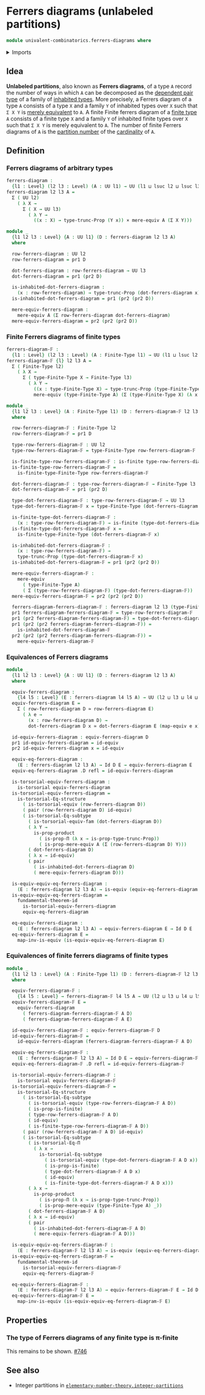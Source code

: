 # Ferrers diagrams (unlabeled partitions)

```agda
module univalent-combinatorics.ferrers-diagrams where
```

<details><summary>Imports</summary>

```agda
open import foundation.cartesian-product-types
open import foundation.dependent-pair-types
open import foundation.equality-dependent-function-types
open import foundation.equivalences
open import foundation.fundamental-theorem-of-identity-types
open import foundation.identity-types
open import foundation.mere-equivalences
open import foundation.propositional-truncations
open import foundation.propositions
open import foundation.structure-identity-principle
open import foundation.subtype-identity-principle
open import foundation.torsorial-type-families
open import foundation.univalence
open import foundation.universe-levels

open import univalent-combinatorics.finite-types
```

</details>

## Idea

**Unlabeled partitions**, also known as **Ferrers diagrams**, of a type `A`
record the number of ways in which `A` can be decomposed as the
[dependent pair type](foundation.dependent-pair-types.md) of a family of
[inhabited types](foundation.inhabited-types.md). More precisely, a Ferrers
diagram of a type `A` consists of a type `X` and a family `Y` of inhabited types
over `X` such that `Σ X Y` is
[merely equivalent](foundation.mere-equivalences.md) to `A`. A finite Finite
ferrers diagram of a [finite type](univalent-combinatorics.finite-types.md) `A`
consists of a finite type `X` and a family `Y` of inhabited finite types over
`X` such that `Σ X Y` is merely equivalent to `A`. The number of finite Ferrers
diagrams of `A` is the [partition number](univalent-combinatorics.partitions.md)
of the [cardinality](set-theory.cardinalities.md) of `A`.

## Definition

### Ferrers diagrams of arbitrary types

```agda
ferrers-diagram :
  {l1 : Level} (l2 l3 : Level) (A : UU l1) → UU (l1 ⊔ lsuc l2 ⊔ lsuc l3)
ferrers-diagram l2 l3 A =
  Σ ( UU l2)
    ( λ X →
      Σ ( X → UU l3)
        ( λ Y →
          ((x : X) → type-trunc-Prop (Y x)) × mere-equiv A (Σ X Y)))

module _
  {l1 l2 l3 : Level} {A : UU l1} (D : ferrers-diagram l2 l3 A)
  where

  row-ferrers-diagram : UU l2
  row-ferrers-diagram = pr1 D

  dot-ferrers-diagram : row-ferrers-diagram → UU l3
  dot-ferrers-diagram = pr1 (pr2 D)

  is-inhabited-dot-ferrers-diagram :
    (x : row-ferrers-diagram) → type-trunc-Prop (dot-ferrers-diagram x)
  is-inhabited-dot-ferrers-diagram = pr1 (pr2 (pr2 D))

  mere-equiv-ferrers-diagram :
    mere-equiv A (Σ row-ferrers-diagram dot-ferrers-diagram)
  mere-equiv-ferrers-diagram = pr2 (pr2 (pr2 D))
```

### Finite Ferrers diagrams of finite types

```agda
ferrers-diagram-𝔽 :
  {l1 : Level} (l2 l3 : Level) (A : Finite-Type l1) → UU (l1 ⊔ lsuc l2 ⊔ lsuc l3)
ferrers-diagram-𝔽 {l} l2 l3 A =
  Σ ( Finite-Type l2)
    ( λ X →
      Σ ( type-Finite-Type X → Finite-Type l3)
        ( λ Y →
          ((x : type-Finite-Type X) → type-trunc-Prop (type-Finite-Type (Y x))) ×
          mere-equiv (type-Finite-Type A) (Σ (type-Finite-Type X) (λ x → type-Finite-Type (Y x)))))

module _
  {l1 l2 l3 : Level} (A : Finite-Type l1) (D : ferrers-diagram-𝔽 l2 l3 A)
  where

  row-ferrers-diagram-𝔽 : Finite-Type l2
  row-ferrers-diagram-𝔽 = pr1 D

  type-row-ferrers-diagram-𝔽 : UU l2
  type-row-ferrers-diagram-𝔽 = type-Finite-Type row-ferrers-diagram-𝔽

  is-finite-type-row-ferrers-diagram-𝔽 : is-finite type-row-ferrers-diagram-𝔽
  is-finite-type-row-ferrers-diagram-𝔽 =
    is-finite-type-Finite-Type row-ferrers-diagram-𝔽

  dot-ferrers-diagram-𝔽 : type-row-ferrers-diagram-𝔽 → Finite-Type l3
  dot-ferrers-diagram-𝔽 = pr1 (pr2 D)

  type-dot-ferrers-diagram-𝔽 : type-row-ferrers-diagram-𝔽 → UU l3
  type-dot-ferrers-diagram-𝔽 x = type-Finite-Type (dot-ferrers-diagram-𝔽 x)

  is-finite-type-dot-ferrers-diagram-𝔽 :
    (x : type-row-ferrers-diagram-𝔽) → is-finite (type-dot-ferrers-diagram-𝔽 x)
  is-finite-type-dot-ferrers-diagram-𝔽 x =
    is-finite-type-Finite-Type (dot-ferrers-diagram-𝔽 x)

  is-inhabited-dot-ferrers-diagram-𝔽 :
    (x : type-row-ferrers-diagram-𝔽) →
    type-trunc-Prop (type-dot-ferrers-diagram-𝔽 x)
  is-inhabited-dot-ferrers-diagram-𝔽 = pr1 (pr2 (pr2 D))

  mere-equiv-ferrers-diagram-𝔽 :
    mere-equiv
      ( type-Finite-Type A)
      ( Σ (type-row-ferrers-diagram-𝔽) (type-dot-ferrers-diagram-𝔽))
  mere-equiv-ferrers-diagram-𝔽 = pr2 (pr2 (pr2 D))

  ferrers-diagram-ferrers-diagram-𝔽 : ferrers-diagram l2 l3 (type-Finite-Type A)
  pr1 ferrers-diagram-ferrers-diagram-𝔽 = type-row-ferrers-diagram-𝔽
  pr1 (pr2 ferrers-diagram-ferrers-diagram-𝔽) = type-dot-ferrers-diagram-𝔽
  pr1 (pr2 (pr2 ferrers-diagram-ferrers-diagram-𝔽)) =
    is-inhabited-dot-ferrers-diagram-𝔽
  pr2 (pr2 (pr2 ferrers-diagram-ferrers-diagram-𝔽)) =
    mere-equiv-ferrers-diagram-𝔽
```

### Equivalences of Ferrers diagrams

```agda
module _
  {l1 l2 l3 : Level} {A : UU l1} (D : ferrers-diagram l2 l3 A)
  where

  equiv-ferrers-diagram :
    {l4 l5 : Level} (E : ferrers-diagram l4 l5 A) → UU (l2 ⊔ l3 ⊔ l4 ⊔ l5)
  equiv-ferrers-diagram E =
    Σ ( row-ferrers-diagram D ≃ row-ferrers-diagram E)
      ( λ e →
        (x : row-ferrers-diagram D) →
        dot-ferrers-diagram D x ≃ dot-ferrers-diagram E (map-equiv e x))

  id-equiv-ferrers-diagram : equiv-ferrers-diagram D
  pr1 id-equiv-ferrers-diagram = id-equiv
  pr2 id-equiv-ferrers-diagram x = id-equiv

  equiv-eq-ferrers-diagram :
    (E : ferrers-diagram l2 l3 A) → Id D E → equiv-ferrers-diagram E
  equiv-eq-ferrers-diagram .D refl = id-equiv-ferrers-diagram

  is-torsorial-equiv-ferrers-diagram :
    is-torsorial equiv-ferrers-diagram
  is-torsorial-equiv-ferrers-diagram =
    is-torsorial-Eq-structure
      ( is-torsorial-equiv (row-ferrers-diagram D))
      ( pair (row-ferrers-diagram D) id-equiv)
      ( is-torsorial-Eq-subtype
        ( is-torsorial-equiv-fam (dot-ferrers-diagram D))
        ( λ Y →
          is-prop-product
            ( is-prop-Π (λ x → is-prop-type-trunc-Prop))
            ( is-prop-mere-equiv A (Σ (row-ferrers-diagram D) Y)))
        ( dot-ferrers-diagram D)
        ( λ x → id-equiv)
        ( pair
          ( is-inhabited-dot-ferrers-diagram D)
          ( mere-equiv-ferrers-diagram D)))

  is-equiv-equiv-eq-ferrers-diagram :
    (E : ferrers-diagram l2 l3 A) → is-equiv (equiv-eq-ferrers-diagram E)
  is-equiv-equiv-eq-ferrers-diagram =
    fundamental-theorem-id
      is-torsorial-equiv-ferrers-diagram
      equiv-eq-ferrers-diagram

  eq-equiv-ferrers-diagram :
    (E : ferrers-diagram l2 l3 A) → equiv-ferrers-diagram E → Id D E
  eq-equiv-ferrers-diagram E =
    map-inv-is-equiv (is-equiv-equiv-eq-ferrers-diagram E)
```

### Equivalences of finite ferrers diagrams of finite types

```agda
module _
  {l1 l2 l3 : Level} (A : Finite-Type l1) (D : ferrers-diagram-𝔽 l2 l3 A)
  where

  equiv-ferrers-diagram-𝔽 :
    {l4 l5 : Level} → ferrers-diagram-𝔽 l4 l5 A → UU (l2 ⊔ l3 ⊔ l4 ⊔ l5)
  equiv-ferrers-diagram-𝔽 E =
    equiv-ferrers-diagram
      ( ferrers-diagram-ferrers-diagram-𝔽 A D)
      ( ferrers-diagram-ferrers-diagram-𝔽 A E)

  id-equiv-ferrers-diagram-𝔽 : equiv-ferrers-diagram-𝔽 D
  id-equiv-ferrers-diagram-𝔽 =
    id-equiv-ferrers-diagram (ferrers-diagram-ferrers-diagram-𝔽 A D)

  equiv-eq-ferrers-diagram-𝔽 :
    (E : ferrers-diagram-𝔽 l2 l3 A) → Id D E → equiv-ferrers-diagram-𝔽 E
  equiv-eq-ferrers-diagram-𝔽 .D refl = id-equiv-ferrers-diagram-𝔽

  is-torsorial-equiv-ferrers-diagram-𝔽 :
    is-torsorial equiv-ferrers-diagram-𝔽
  is-torsorial-equiv-ferrers-diagram-𝔽 =
    is-torsorial-Eq-structure
      ( is-torsorial-Eq-subtype
        ( is-torsorial-equiv (type-row-ferrers-diagram-𝔽 A D))
        ( is-prop-is-finite)
        ( type-row-ferrers-diagram-𝔽 A D)
        ( id-equiv)
        ( is-finite-type-row-ferrers-diagram-𝔽 A D))
      ( pair (row-ferrers-diagram-𝔽 A D) id-equiv)
      ( is-torsorial-Eq-subtype
        ( is-torsorial-Eq-Π
          ( λ x →
            is-torsorial-Eq-subtype
              ( is-torsorial-equiv (type-dot-ferrers-diagram-𝔽 A D x))
              ( is-prop-is-finite)
              ( type-dot-ferrers-diagram-𝔽 A D x)
              ( id-equiv)
              ( is-finite-type-dot-ferrers-diagram-𝔽 A D x)))
        ( λ x →
          is-prop-product
            ( is-prop-Π (λ x → is-prop-type-trunc-Prop))
            ( is-prop-mere-equiv (type-Finite-Type A) _))
        ( dot-ferrers-diagram-𝔽 A D)
        ( λ x → id-equiv)
        ( pair
          ( is-inhabited-dot-ferrers-diagram-𝔽 A D)
          ( mere-equiv-ferrers-diagram-𝔽 A D)))

  is-equiv-equiv-eq-ferrers-diagram-𝔽 :
    (E : ferrers-diagram-𝔽 l2 l3 A) → is-equiv (equiv-eq-ferrers-diagram-𝔽 E)
  is-equiv-equiv-eq-ferrers-diagram-𝔽 =
    fundamental-theorem-id
      is-torsorial-equiv-ferrers-diagram-𝔽
      equiv-eq-ferrers-diagram-𝔽

  eq-equiv-ferrers-diagram-𝔽 :
    (E : ferrers-diagram-𝔽 l2 l3 A) → equiv-ferrers-diagram-𝔽 E → Id D E
  eq-equiv-ferrers-diagram-𝔽 E =
    map-inv-is-equiv (is-equiv-equiv-eq-ferrers-diagram-𝔽 E)
```

## Properties

### The type of Ferrers diagrams of any finite type is π-finite

This remains to be shown.
[#746](https://github.com/UniMath/agda-unimath/issues/746)

## See also

- Integer partitions in
  [`elementary-number-theory.integer-partitions`](elementary-number-theory.integer-partitions.md)
